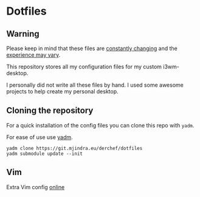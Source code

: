 # Dotfiles

## Warning

Please keep in mind that these files are <u>constantly changing</u> and the <u>experience may vary</u>. 

This repository stores all my configuration files for my custom i3wm-desktop. 

I personally did not write all these files by hand. I used some awesome projects to help create my personal desktop.

## Cloning the repository

For a quick installation of the config files you can clone this repo with `yadm`.

For ease of use use [yadm](https://github.com/TheLocehiliosan/yadm).

```
yadm clone https://git.mjindra.eu/derchef/dotfiles
yadm submodule update --init
```

## Vim 

Extra Vim config [online](https://realpython.com/vim-and-python-a-match-made-in-heaven/#auto-complete)
